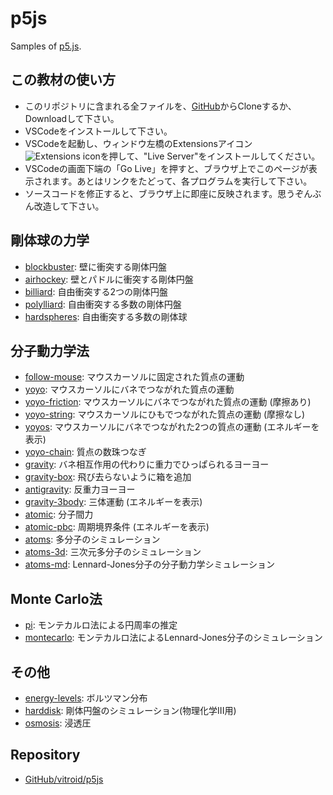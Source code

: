 # p5js
Samples of [p5.js](https://p5js.org).

## この教材の使い方

* このリポジトリに含まれる全ファイルを、[GitHub](https://github.com/vitroid/p5js)からCloneするか、Downloadして下さい。
* VSCodeをインストールして下さい。
* VSCodeを起動し、ウィンドウ左橋のExtensionsアイコン![Extensions icon](https://i.gyazo.com/7028b55ef50381f41588647483660706.png)を押して、"Live Server"をインストールしてください。
* VSCodeの画面下端の「Go Live」を押すと、ブラウザ上でこのページが表示されます。あとはリンクをたどって、各プログラムを実行して下さい。
* ソースコードを修正すると、ブラウザ上に即座に反映されます。思うぞんぶん改造して下さい。

## 剛体球の力学
* [blockbuster](https://vitroid.github.io/p5js/blockbuster/): 壁に衝突する剛体円盤
* [airhockey](https://vitroid.github.io/p5js/airhockey/): 壁とパドルに衝突する剛体円盤
* [billiard](https://vitroid.github.io/p5js/billiard/): 自由衝突する2つの剛体円盤
* [polylliard](https://vitroid.github.io/p5js/polylliard/): 自由衝突する多数の剛体円盤
* [hardspheres](https://vitroid.github.io/p5js/hardspheres/): 自由衝突する多数の剛体球

## 分子動力学法
* [follow-mouse](https://vitroid.github.io/p5js/follow-mouse/): マウスカーソルに固定された質点の運動
* [yoyo](https://vitroid.github.io/p5js/yoyo/): マウスカーソルにバネでつながれた質点の運動
* [yoyo-friction](https://vitroid.github.io/p5js/yoyo-friction/): マウスカーソルにバネでつながれた質点の運動 (摩擦あり)
* [yoyo-string](https://vitroid.github.io/p5js/yoyo-string/): マウスカーソルにひもでつながれた質点の運動 (摩擦なし)
* [yoyos](https://vitroid.github.io/p5js/yoyos/): マウスカーソルにバネでつながれた2つの質点の運動 (エネルギーを表示)
* [yoyo-chain](https://vitroid.github.io/p5js/yoyo-chain/): 質点の数珠つなぎ
* [gravity](https://vitroid.github.io/p5js/gravity/): バネ相互作用の代わりに重力でひっぱられるヨーヨー
* [gravity-box](https://vitroid.github.io/p5js/gravity-box/): 飛び去らないように箱を追加
* [antigravity](https://vitroid.github.io/p5js/antigravity/): 反重力ヨーヨー
* [gravity-3body](https://vitroid.github.io/p5js/gravity-3body/): 三体運動 (エネルギーを表示)
* [atomic](https://vitroid.github.io/p5js/atomic/): 分子間力
* [atomic-pbc](https://vitroid.github.io/p5js/atomic-pbc/): 周期境界条件 (エネルギーを表示)
* [atoms](https://vitroid.github.io/p5js/atoms/): 多分子のシミュレーション
* [atoms-3d](https://vitroid.github.io/p5js/atoms-3d/): 三次元多分子のシミュレーション
* [atoms-md](https://vitroid.github.io/p5js/atoms-md/): Lennard-Jones分子の分子動力学シミュレーション

## Monte Carlo法

* [pi](https://vitroid.github.io/p5js/pi/): モンテカルロ法による円周率の推定
* [montecarlo](https://vitroid.github.io/p5js/montecarlo/): モンテカルロ法によるLennard-Jones分子のシミュレーション
## その他

* [energy-levels](https://vitroid.github.io/p5js/energy-levels/): ボルツマン分布
* [harddisk](https://vitroid.github.io/p5js/harddisk/): 剛体円盤のシミュレーション(物理化学III用)
* [osmosis](https://vitroid.github.io/p5js/osmosis/): 浸透圧
## Repository

* [GitHub/vitroid/p5js](https://github.com/vitroid/p5js)
